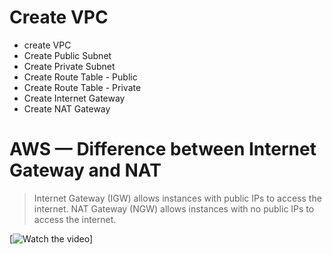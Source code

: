 # Create VPC

- create VPC
- Create Public Subnet
- Create Private Subnet
- Create Route Table - Public
- Create Route Table - Private
- Create Internet Gateway
- Create NAT Gateway

# AWS — Difference between Internet Gateway and NAT 

> Internet Gateway (IGW) allows instances with public IPs to access the internet. NAT Gateway (NGW) allows instances with no public IPs to access the internet.

[![Watch the video](NAT-Gateway-setup.png)]